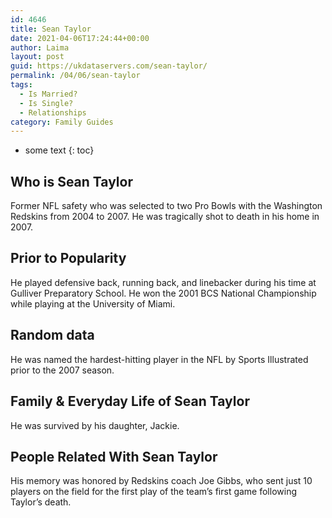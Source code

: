 ```yaml
---
id: 4646
title: Sean Taylor
date: 2021-04-06T17:24:44+00:00
author: Laima
layout: post
guid: https://ukdataservers.com/sean-taylor/
permalink: /04/06/sean-taylor
tags:
  - Is Married?
  - Is Single?
  - Relationships
category: Family Guides
---
```


* some text
{: toc}


## Who is Sean Taylor
                  
                  
                  
Former NFL safety who was selected to two Pro Bowls with the Washington Redskins from 2004 to 2007. He was tragically shot to death in his home in 2007.
                  
              
            
              
            
                
                
                
## Prior to Popularity
                  
                  
                  
He played defensive back, running back, and linebacker during his time at Gulliver Preparatory School. He won the 2001 BCS National Championship while playing at the University of Miami.
                  
              
            
              
            
                
                
                
## Random data
                  
                  
                  
He was named the hardest-hitting player in the NFL by Sports Illustrated prior to the 2007 season.
                  
              
            
              
            
                
                
                
## Family & Everyday Life of Sean Taylor
                  
                  
                  
He was survived by his daughter, Jackie.
                  
              
            
              
            
                
                
                
## People Related With Sean Taylor
                  
                  
                  
His memory was honored by Redskins coach Joe Gibbs, who sent just 10 players on the field for the first play of the team&#8217;s first game following Taylor&#8217;s death.
                  
              
            
              
            
                
              
            
              
              
            
            
              
            
          
          
          